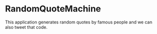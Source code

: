 # RandomQuoteMachine

This application generates random quotes by famous people and we can also tweet that code. 



